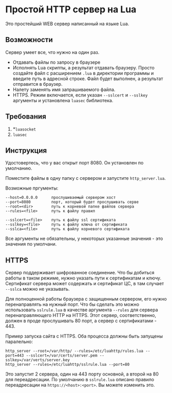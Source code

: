 # Простой HTTP сервер на Lua

Это простейший WEB сервер написанный на языке Lua.

## Возможности
Сервер умеет все, что нужно на один раз.
* Отдавать файлы по запросу в браузере
* Исполнять Lua скрипты, а результат отдавать браузеру. Просто создайте файл с расширением `.lua` в директории программы и введите путь в адресной строке. Файл будет выполнен, а результат отправится в браузер.
* Налету заменять имя запрашиваемого файла.
* HTTPS. Режим включается, если указан `--sslcert` и `--sslkey` аргументы и установлена `luasec`
библиотека.

## Требования

1. *`luasocket`
2. `luasec`

## Инструкция

Удостовертесь, что у вас открыт порт 8080. Он установлен по умолчанию.

Поместите файлы в одну папку с сервером и запустите `http_server.lua`.

Возможные пргументы:

```
--host=0.0.0.0      прослушиваемый сервером хост
--port=8080         порт, который будет прослушивать серве
--root=<dir>        путь к корневой папке файлов сервера
--rules=<file>      путь к файлу правил

--sslcert=<file>    путь к файлу ssl сертификата
--sslkey=<file>     путь к файлу ключа от сертификата
--sslca=<file>      путь к файлу корневого сертификата
```

Все аргументы не обязательны, у некоторых указанные значения - это значения по умолчани.

## HTTPS

Сервер поддерживает шифрованное соединение. Что бы добиться работы в таком режиме, нужно указать
пути к сертификатам и ключу. Сертификат сервера может содержать и сертификат ЦС, в там случает
`--sslca` можно не указывать.

Для полноценной работы браузера с защищенным сервером, его нужно перенаправлять на нужный порт.
Что бы сделать это можно использовать `sslrule.lua` в качестве аргумента `--rules` для сервера
перенаправляющего HTTP на HTTPS. Этот сервер, соответственно, должен в проде прослушивать 80 порт,
а сервер с сертификатами - 443.

Пример запуска сайта с HTTPS. Оба процесса должны быть запущены паралельно:

```
http_server --root=/var/http/ --rules=/etc/luahttp/rules.lua --port=443 --sslcert=/var/certs/server.pem --sslkey=/var/verts/server.key
http_server --rules=/etc/luahttp/sslrule.lua --port=80
```

Это запустит 2 сервера, один на 443 порту основной, а второй на 80 для переадресации.
По умолчанию в `sslrule.lua` описано правило переадресации на `https://<host>:<port>`.
Вы можете изменить это.